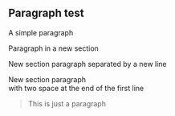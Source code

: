 ## Paragraph test
A simple paragraph

Paragraph in a new section

New section paragraph
separated by a new line

New section paragraph  
with two space at the end of the first line
> This is just a paragraph
